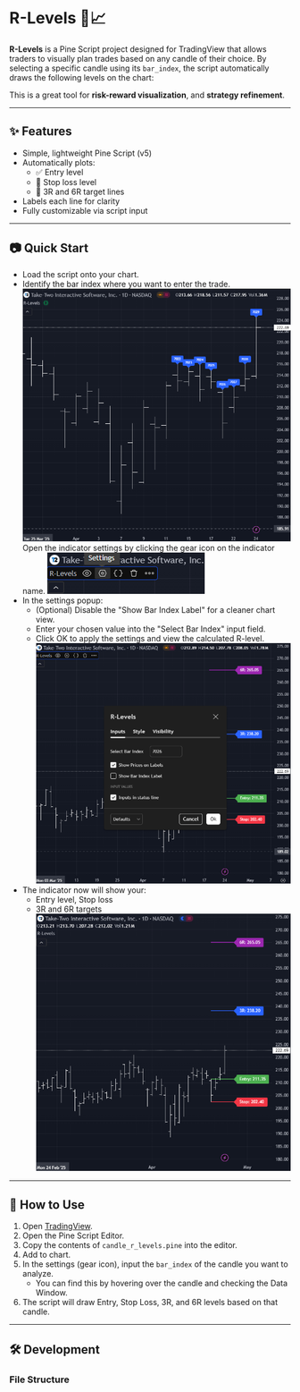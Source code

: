 # R-Levels 🔫📈

**R-Levels** is a Pine Script project designed for TradingView that allows traders to visually plan trades based on any candle of their choice. By selecting a specific candle using its `bar_index`, the script automatically draws the following levels on the chart:

This is a great tool for **risk-reward visualization**, and **strategy refinement**.

---

## ✨ Features

- Simple, lightweight Pine Script (v5)
- Automatically plots:
  - ✅ Entry level
  - 🛑 Stop loss level
  - 🎯 3R and 6R target lines
- Labels each line for clarity
- Fully customizable via script input

---

## 📷 Quick Start
* Load the script onto your chart.
* Identify the bar index where you want to enter the trade.
![Alt text](images/load-script.png)
Open the indicator settings by clicking the gear icon on the indicator name.
![Alt text](images/settings.png)
* In the settings popup:
  - (Optional) Disable the "Show Bar Index Label" for a cleaner chart view.
  - Enter your chosen value into the "Select Bar Index" input field.
  - Click OK to apply the settings and view the calculated R-level.
![Alt text](images/index-chose.png)
* The indicator now will show your:
  - Entry level, Stop loss
  - 3R and 6R targets
![Alt text](images/TTWO.png)

---

## 🚀 How to Use

1. Open [TradingView](https://www.tradingview.com/).
2. Open the Pine Script Editor.
3. Copy the contents of `candle_r_levels.pine` into the editor.
4. Add to chart.
5. In the settings (gear icon), input the `bar_index` of the candle you want to analyze.
   - You can find this by hovering over the candle and checking the Data Window.
6. The script will draw Entry, Stop Loss, 3R, and 6R levels based on that candle.

---

## 🛠 Development

### File Structure

